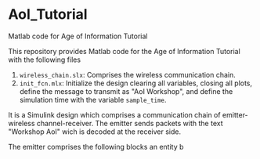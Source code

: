# AoI_Tutorial
Matlab code for Age of Information Tutorial

This repository provides Matlab code for the Age of Information Tutorial with the following files

1. `wireless_chain.slx`: Comprises the wireless communication chain.
2. `init_fcn.mlx`: Initialize the design clearing all variables, closing all plots, define the message to transmit as "AoI Workshop", and define the simulation time with the variable `sample_time`.

It is a Simulink design which comprises a communication chain of emitter-wireless channel-receiver. The emitter sends packets with the text "Workshop AoI" wich is decoded at the receiver side.

The emitter comprises the following blocks
an entity b
